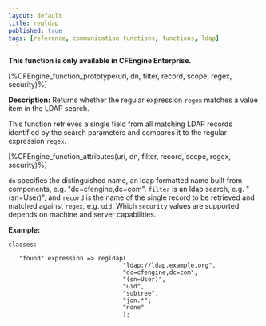 ```yaml
---
layout: default
title: regldap
published: true
tags: [reference, communication functions, functions, ldap]
---
```


**This function is only available in CFEngine Enterprise.**

[%CFEngine_function_prototype(uri, dn, filter, record, scope, regex, security)%]

**Description:** Returns whether the regular expression `regex` matches a 
value item in the LDAP search.

This function retrieves a single field from all matching LDAP records
identified by the search parameters and compares it to the regular
expression `regex`.

[%CFEngine_function_attributes(uri, dn, filter, record, scope, regex, security)%]

`dn` specifies the distinguished name, an ldap formatted name built from 
components, e.g. "dc=cfengine,dc=com". `filter` is an ldap search, e.g. 
"(sn=User)", and `record` is the name of the single record to be retrieved
and matched against `regex`, e.g. `uid`. Which `security` values are supported 
depends on machine and server capabilities.

**Example:**

```cf3
classes:

   "found" expression => regldap(
                                "ldap://ldap.example.org",
                                "dc=cfengine,dc=com",
                                "(sn=User)",
                                "uid",
                                "subtree",
                                "jon.*",
                                "none"
                                );
```
